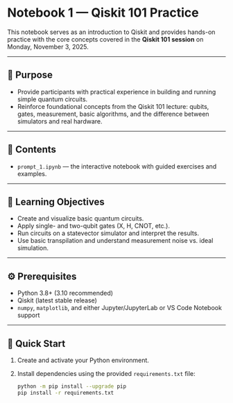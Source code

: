 # Notebook 1 — Qiskit 101 Practice

This notebook serves as an introduction to Qiskit and provides hands-on practice with the core concepts covered in the **Qiskit 101 session** on Monday, November 3, 2025.

---

## 🎯 Purpose
- Provide participants with practical experience in building and running simple quantum circuits.  
- Reinforce foundational concepts from the Qiskit 101 lecture: qubits, gates, measurement, basic algorithms, and the difference between simulators and real hardware.

---

## 📘 Contents
- `prompt_1.ipynb` — the interactive notebook with guided exercises and examples.

---

## 🧠 Learning Objectives
- Create and visualize basic quantum circuits.  
- Apply single- and two-qubit gates (X, H, CNOT, etc.).  
- Run circuits on a statevector simulator and interpret the results.  
- Use basic transpilation and understand measurement noise vs. ideal simulation.  

---

## ⚙️ Prerequisites
- Python 3.8+ (3.10 recommended)  
- Qiskit (latest stable release)  
- `numpy`, `matplotlib`, and either Jupyter/JupyterLab or VS Code Notebook support  

---

## 🚀 Quick Start
1. Create and activate your Python environment.  
2. Install dependencies using the provided `requirements.txt` file:

   ```bash
   python -m pip install --upgrade pip
   pip install -r requirements.txt

